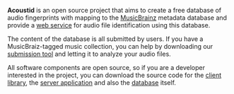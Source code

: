 **Acoustid** is an open source project that aims to create a
free database of audio fingerprints with mapping to the [MusicBrainz][5]
metadata database and provide a [web service][6] for audio file
identification using this database.

The content of the database is all submitted by users. If you have a
MusicBraiz-tagged music collection, you can help by downloading our
[submission tool][4] and letting it to analyze your audio files.

All software components are open source, so if you are a developer
interested in the project, you can download the source code for the
[client library][3], the [server application][2] and also the [database][1]
itself.

[1]: http://wiki.acoustid.org/wiki/Database
[2]: http://wiki.acoustid.org/wiki/Server
[3]: http://wiki.acoustid.org/wiki/Chromaprint
[4]: http://wiki.acoustid.org/wiki/Fingerprinter
[5]: http://musicbrainz.org/
[6]: http://wiki.acoustid.org/wiki/Web_Service


